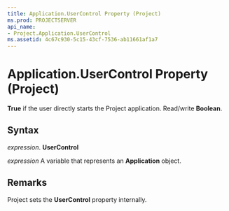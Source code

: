 ```yaml
---
title: Application.UserControl Property (Project)
ms.prod: PROJECTSERVER
api_name:
- Project.Application.UserControl
ms.assetid: 4c67c930-5c15-43cf-7536-ab11661af1a7
---
```



# Application.UserControl Property (Project)

 **True** if the user directly starts the Project application. Read/write **Boolean**.


## Syntax

 _expression_. **UserControl**

 _expression_ A variable that represents an **Application** object.


## Remarks

Project sets the  **UserControl** property internally.


